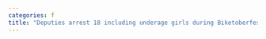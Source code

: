 ```yaml
---
categories: f
title: "Deputies arrest 18 including underage girls during Biketoberfest prostitution crackdown"
---
```

